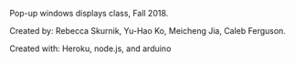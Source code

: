 Pop-up windows displays class, Fall 2018.

Created by: Rebecca Skurnik, Yu-Hao Ko, Meicheng Jia, Caleb Ferguson.

Created with: Heroku, node.js, and arduino
